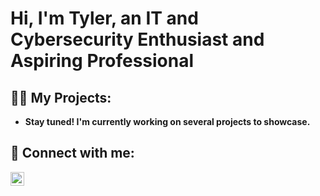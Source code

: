 <h1>Hi, I'm Tyler, an IT and Cybersecurity Enthusiast and Aspiring Professional</h1>

<h2>👨‍💻 My Projects:</h2>

- <b>Stay tuned! I'm currently working on several projects to showcase.

<h2> 🤳 Connect with me:</h2>

[<img align="left" alt="Tyler-Deaver | LinkedIn" width="22px" src="https://cdn.jsdelivr.net/npm/simple-icons@v3/icons/linkedin.svg" />][linkedin]

[linkedin]: https://linkedin.com/in/tyler-deaver
